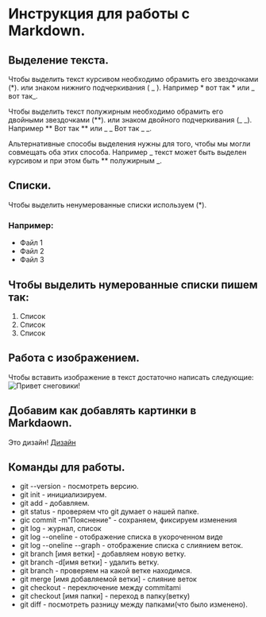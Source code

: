 # Инструкция для работы с Markdown.

## Выделение текста.
Чтобы выделить текст курсивом необходимо обрамить его звездочками (*). или знаком нижниго подчеркивания ( _ ). Например * вот так * или _ вот так_.

Чтобы выделить текст полужирным необходимо обрамить его двойными звездочками (**). или знаком двойного подчеркивания (_ _). Например ** Вот так ** или _ _ Вот так _ _.

Альтернативные способы выделения нужны для того, чтобы мы могли совмещать оба этих способа. Например _ текст может быть выделен курсивом и при этом быть ** полужирным _.

## Списки.

Чтобы выделить ненумерованные списки используем (*).
### Например:
* Файл 1
* Файл 2
* Файл 3
## Чтобы выделить нумерованные списки пишем так:
1. Список
2. Список
3. Список

## Работа с изображением.
Чтобы вставить изображение в текст достаточно написать следующие:![Привет снеговики!](Screenshot_2020-11-19-21-57-28-410_com.vkontakte.android.jpg)

## Добавим как добавлять картинки в Markdaown.
Это дизайн! [Дизайн](Дизайн.jpg)

## Команды для работы.
* git --version - посмотреть версию.
* git init - инициализируем.
* git add - добавляем.
* git status - проверяем что git думает о нашей папке.
* gic commit -m"Пояснение" - сохраняем, фиксируем изменения
* git log - журнал, список
* git log --oneline - отображение списка в укороченном виде
* git log --oneline --graph - отображение списка с слиянием веток.
* git branch [имя ветки] - добавляем новую ветку.
* git branch -d[имя ветки] - удалить ветку.
* git branch - проверяем на какой ветке находимся.
* git merge [имя добавляемой ветки] - слияние веток
* git checkout - переключение между commitami
* git checkout [имя папки] - переход в папку(ветку)
* git diff - посмотреть разницу между папками(что было изменено).